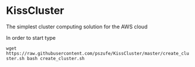 # KissCluster
The simplest cluster computing solution for the AWS cloud 

In order to start type

`
wget https://raw.githubusercontent.com/pszufe/KissCluster/master/create_cluster.sh
bash create_cluster.sh
`
